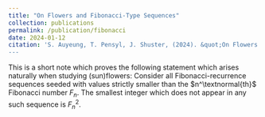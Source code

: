```yaml
---
title: "On Flowers and Fibonacci-Type Sequences"
collection: publications
permalink: /publication/fibonacci
date: 2024-01-12
citation: 'S. Auyeung, T. Pensyl, J. Shuster, (2024). &quot;On Flowers and Fibonacci-Type Sequences.&quot; <i>in preparation</i>. 
---
```

This is a short note which proves the following statement which arises naturally when studying (sun)flowers: Consider all Fibonacci-recurrence sequences seeded with values strictly smaller than the $n^\textnormal{th}$ Fibonacci number $F_n$. The smallest integer which does not appear in any such sequence is $F_n^2$.
